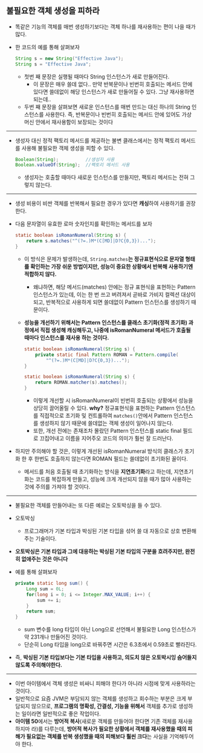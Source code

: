 ## 불필요한 객체 생성을 피하라

- 똑같은 기능의 객체를 매번 생성하기보다는 객체 하나를 재사용하는 편이 나을 때가 많다.

- 한 코드의 예를 통해 살펴보자

  ```java
  String s = new String("Effective Java");
  String s = "Effective Java";
  ```

  - 첫번 째 문장은 실행될 때마다 String 인스턴스가 새로 만들어진다.
    - 이 문장은 매우 쓸데 없다.. 만약 반복문이나 빈번히 호출되는 메서드 안에 있다면 쓸데없이 해당 인스턴스가 새로 만들어질 수 있다. 그냥 재사용하면 되는데..
  - 두번 째 문장을 살펴보면 새로운 인스턴스를 매번 만드는 대신 하나의 String 인스턴스를 사용한다. 즉, 반복문이나 빈번히 호출되는 메서드 안에 있어도 가상 머신 안에서 재사용함이 보장되는 것이다

---

- 생성자 대신 정적 팩토리 메서드를 제공하는 불변 클래스에서는 정적 팩토리 메서드를 사용해 불필요한 객체 생성을 피할 수 있다.

  ```java
  Boolean(String);			//생성자 사용
  Boolean.valueOf(String);	//팩토리 메서드 사용
  ```

  - 생성자는 호출할 때마다 새로운 인스턴스를 만들지만, 팩토리 메서드는 전혀 그렇지 않는다.

---

- 생성 비용이 비싼 객체를 반복해서 필요한 경우가 있다면 **캐싱**하여 사용하기를 권장한다.

- 다음 문자열이 유효한 로마 숫자인지를 확인하는 메서드를 보자

  ```java
  static boolean isRomanNumeral(String s) {
      return s.matches("^(?=.)M*(C[MD]|D?C{0,3})...");
  }
  ```

  - 이 방식은 문제가 발생하는데, `String.matches`**는 정규표현식으로 문자열 형태를 확인하는 가장 쉬운 방법이지만, 성능이 중요한 상황에서 반복해 사용하기엔 적합하지 않다.**

    - 왜냐하면, 해당 메서드(matches) 안에는 정규 표현식을 표현하는 Pattern 인스턴스가 있는데, 이는 한 번 쓰고 버려져서 곧바로 가비지 컬렉션 대상이 되고, 반복적으로 사용하게 되면 쓸데없이 Pattern 인스턴스를 생성하기 때문이다.

  - **성능을 개선하기 위해서는 Pattern 인스턴스를 클래스 초기화(정적 초기화) 과정에서 직접 생성해 캐싱해두고, 나중에 isRomanNumeral 메서드가 호출될 때마다 인스턴스를 재사용 하는 것이다.**

    ```java
    static boolean isRomanNumeral(String s) {
        private static final Pattern ROMAN = Pattern.compile(
            "^(?=.)M*(C[MD]|D?C{0,3})...");
    }
    
    static boolean isRomanNumeral(String s) {
    	return ROMAN.matcher(s).matches();
    }
    ```

    - 이렇게 개선할 시 isRomanNumeral이 빈번히 호출되는 상황에서 성능을 상당히 끌어올릴 수 있다. **why?** 정규표현식을 표현하는 Pattern 인스턴스를 직접적으로 초기화 및 컨트롤하여 `matches()`안에서 Pattern 인스턴스를 생성하지 않기 때문에 쓸데없는 객체 생성이 일어나지 않는다.
    - 또한, 개선 전에는 존재조차 몰랐던 Pattern 인스턴스를 static final 필드로 끄집어내고 이름을 지어주오 코드의 의미가 훨씬 잘 드러난다.

- 하지만 주의해야 할 것은, 이렇게 개선된 isRomanNumeral 방식의 클래스가 초기화 한 후 한번도 호출하지 않는다면 ROMAN 필드는 쓸데없이 초기화된 꼴이다.

  - 메서드를 처음 호출될 때 초기화하는 방식을 **지연초기화**라고 하는데, 지연초기화는 코드를 복잡하게 만들고, 성능에 크게 개선되지 않을 때가 많아 사용하는 것에 주의를 가져야 할 것이다.

---

- 불필요한 객체를 만들어내는 또 다른 예로는 오토박싱을 들 수 있다.

- 오토박싱

  - 프로그래머가 기본 타입과 박싱된 기본 타입을 섞어 쓸 대 자동으로 상호 변환해주는 기술이다.

- **오토박싱은 기본 타입과 그에 대응하는 박싱된 기본 타입의 구분을 흐려주지만, 완전히 없애주는 것은 아니다**

- 예를 통해 살펴보자

  ```java
  private static long sum() {
      Long sum = 0L;
      for(long i = 0; i <= Integer.MAX_VALUE; i++) {
          sum += i;
      }
      return sum;
  }
  ```

  - sum 변수를 long 타입이 아닌 Long으로 선언해서 불필요한 Long 인스턴스가 약 231개나 만들어진 것이다.
  - 단순히 Long 타입을 long으로 바꿔주면 시간은 6.3초에서 0.59초로 빨라진다.

- 즉, **박싱된 기본 타입보다는 기본 타입을 사용하고, 의도치 않은 오토박시잉 숨어들지 않도록 주의해야한다.**

---

- 이번 아이템에서 객체 생성은 비싸니 피해야 한다가 아니라 시점에 맞게 사용하라는 것이다.
- 일반적으로 요즘 JVM은 부담되지 않는 객체를 생성하고 회수하는 부분은 크게 부담되지 않으므로, **프로그램의 명확성, 간결성, 기능을 위해서** 객체를 추가로 생성하는 일이라면 일반적으로 좋은 작업이다.
- **아이템 50**에서는 **방어적 복사**(새로운 객체를 만들어야 한다면 기존 객체를 재사용하지마 라)를 다루는데, **방어적 복사가 필요한 상황에서 객체를 재사용했을 때의 피해가 필요없는 객체를 반복 생성했을 때의 피해보다 훨씬 크다**는 사실을 기억해두어야 한다.



